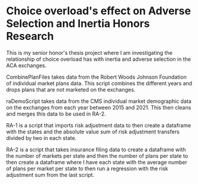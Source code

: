 # Choice overload's effect on Adverse Selection and Inertia Honors Research

This is my senior honor's thesis project where I am investigating the relationship of choice overload has with inertia and adverse selection in the ACA exchanges.<br/>

CombinePlanFiles takes data from the Robert Woods Johnson Foundation of individual market plans data. This script combines the different years and drops plans that are not marketed on the exchanges.<br/>

raDemoScript takes data from the CMS individual market demographic data on the exchanges from each year between 2015 and 2021. This then cleans and merges this data to be used in RA-2.

RA-1 is a script that imports risk adjustment data to then create a dataframe with the states and the absolute value sum of risk adjustment transfers divided by two in each state. <br/>

RA-2 is a script that takes insurance filing data to create a dataframe with the number of markets per state and then the number of plans per state to then create a dataframe where I have each state with the average number of plans per market per state to then run a regression with the risk adjustment sum from the last script. 
                                                        
